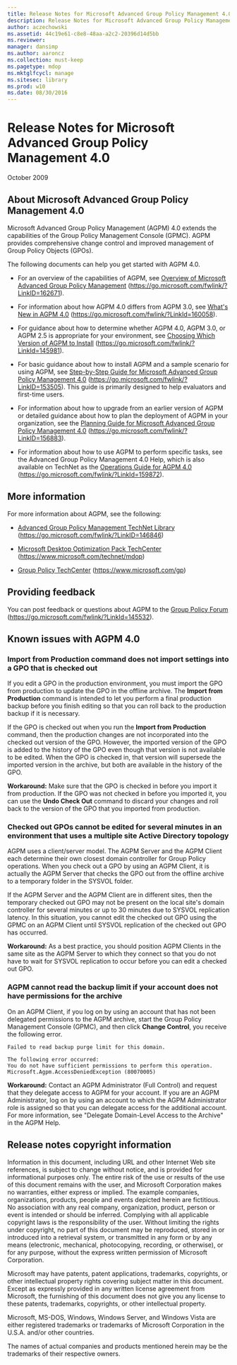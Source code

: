 ```yaml
---
title: Release Notes for Microsoft Advanced Group Policy Management 4.0
description: Release Notes for Microsoft Advanced Group Policy Management 4.0
author: aczechowski
ms.assetid: 44c19e61-c8e8-48aa-a2c2-20396d14d5bb
ms.reviewer: 
manager: dansimp
ms.author: aaroncz
ms.collection: must-keep
ms.pagetype: mdop
ms.mktglfcycl: manage
ms.sitesec: library
ms.prod: w10
ms.date: 08/30/2016
---
```



# Release Notes for Microsoft Advanced Group Policy Management 4.0


October 2009

## About Microsoft Advanced Group Policy Management 4.0


Microsoft Advanced Group Policy Management (AGPM) 4.0 extends the capabilities of the Group Policy Management Console (GPMC). AGPM provides comprehensive change control and improved management of Group Policy Objects (GPOs).

The following documents can help you get started with AGPM 4.0.

-   For an overview of the capabilities of AGPM, see [Overview of Microsoft Advanced Group Policy Management](https://go.microsoft.com/fwlink/?LinkID=162671) (https://go.microsoft.com/fwlink/?LinkID=162671).

-   For information about how AGPM 4.0 differs from AGPM 3.0, see [What's New in AGPM 4.0](https://go.microsoft.com/fwlink/?LinkId=160058) (https://go.microsoft.com/fwlink/?LinkId=160058).

-   For guidance about how to determine whether AGPM 4.0, AGPM 3.0, or AGPM 2.5 is appropriate for your environment, see [Choosing Which Version of AGPM to Install](https://go.microsoft.com/fwlink/?LinkId=145981) (https://go.microsoft.com/fwlink/?LinkId=145981).

-   For basic guidance about how to install AGPM and a sample scenario for using AGPM, see [Step-by-Step Guide for Microsoft Advanced Group Policy Management 4.0](https://go.microsoft.com/fwlink/?LinkID=153505) (https://go.microsoft.com/fwlink/?LinkID=153505). This guide is primarily designed to help evaluators and first-time users.

-   For information about how to upgrade from an earlier version of AGPM or detailed guidance about how to plan the deployment of AGPM in your organization, see the [Planning Guide for Microsoft Advanced Group Policy Management 4.0](https://go.microsoft.com/fwlink/?LinkID=156883) (https://go.microsoft.com/fwlink/?LinkID=156883).

-   For information about how to use AGPM to perform specific tasks, see the Advanced Group Policy Management 4.0 Help, which is also available on TechNet as the [Operations Guide for AGPM 4.0](https://go.microsoft.com/fwlink/?LinkId=159872) (https://go.microsoft.com/fwlink/?LinkId=159872).

## More information


For more information about AGPM, see the following:

-   [Advanced Group Policy Management TechNet Library](https://go.microsoft.com/fwlink/?LinkID=146846) (https://go.microsoft.com/fwlink/?LinkID=146846)

-   [Microsoft Desktop Optimization Pack TechCenter](https://go.microsoft.com/fwlink/?LinkId=159870) (https://www.microsoft.com/technet/mdop)

-   [Group Policy TechCenter](https://go.microsoft.com/fwlink/?LinkId=145531) (https://www.microsoft.com/gp)

## Providing feedback


You can post feedback or questions about AGPM to the [Group Policy Forum](https://go.microsoft.com/fwlink/?LinkId=145532) (https://go.microsoft.com/fwlink/?LinkId=145532).

## Known issues with AGPM 4.0


### Import from Production command does not import settings into a GPO that is checked out

If you edit a GPO in the production environment, you must import the GPO from production to update the GPO in the offline archive. The **Import from Production** command is intended to let you perform a final production backup before you finish editing so that you can roll back to the production backup if it is necessary.

If the GPO is checked out when you run the **Import from Production** command, then the production changes are not incorporated into the checked out version of the GPO. However, the imported version of the GPO is added to the history of the GPO even though that version is not available to be edited. When the GPO is checked in, that version will supersede the imported version in the archive, but both are available in the history of the GPO.

**Workaround:** Make sure that the GPO is checked in before you import it from production. If the GPO was not checked in before you imported it, you can use the **Undo Check Out** command to discard your changes and roll back to the version of the GPO that you imported from production.

### Checked out GPOs cannot be edited for several minutes in an environment that uses a multiple site Active Directory topology

AGPM uses a client/server model. The AGPM Server and the AGPM Client each determine their own closest domain controller for Group Policy operations. When you check out a GPO by using an AGPM Client, it is actually the AGPM Server that checks the GPO out from the offline archive to a temporary folder in the SYSVOL folder.

If the AGPM Server and the AGPM Client are in different sites, then the temporary checked out GPO may not be present on the local site's domain controller for several minutes or up to 30 minutes due to SYSVOL replication latency. In this situation, you cannot edit the checked out GPO using the GPMC on an AGPM Client until SYSVOL replication of the checked out GPO has occurred.

**Workaround:** As a best practice, you should position AGPM Clients in the same site as the AGPM Server to which they connect so that you do not have to wait for SYSVOL replication to occur before you can edit a checked out GPO.

### AGPM cannot read the backup limit if your account does not have permissions for the archive

On an AGPM Client, if you log on by using an account that has not been delegated permissions to the AGPM archive, start the Group Policy Management Console (GPMC), and then click **Change Control**, you receive the following error.

``` syntax
Failed to read backup purge limit for this domain. 

The following error occurred: 
You do not have sufficient permissions to perform this operation. 
Microsoft.Agpm.AccessDeniedException (80070005)
```

**Workaround:** Contact an AGPM Administrator (Full Control) and request that they delegate access to AGPM for your account. If you are an AGPM Administrator, log on by using an account to which the AGPM Administrator role is assigned so that you can delegate access for the additional account. For more information, see "Delegate Domain-Level Access to the Archive" in the AGPM Help.

## Release notes copyright information


Information in this document, including URL and other Internet Web site references, is subject to change without notice, and is provided for informational purposes only. The entire risk of the use or results of the use of this document remains with the user, and Microsoft Corporation makes no warranties, either express or implied. The example companies, organizations, products, people and events depicted herein are fictitious. No association with any real company, organization, product, person or event is intended or should be inferred. Complying with all applicable copyright laws is the responsibility of the user. Without limiting the rights under copyright, no part of this document may be reproduced, stored in or introduced into a retrieval system, or transmitted in any form or by any means (electronic, mechanical, photocopying, recording, or otherwise), or for any purpose, without the express written permission of Microsoft Corporation.

Microsoft may have patents, patent applications, trademarks, copyrights, or other intellectual property rights covering subject matter in this document. Except as expressly provided in any written license agreement from Microsoft, the furnishing of this document does not give you any license to these patents, trademarks, copyrights, or other intellectual property.



Microsoft, MS-DOS, Windows, Windows Server, and Windows Vista are either registered trademarks or trademarks of Microsoft Corporation in the U.S.A. and/or other countries.

The names of actual companies and products mentioned herein may be the trademarks of their respective owners.

 

 





